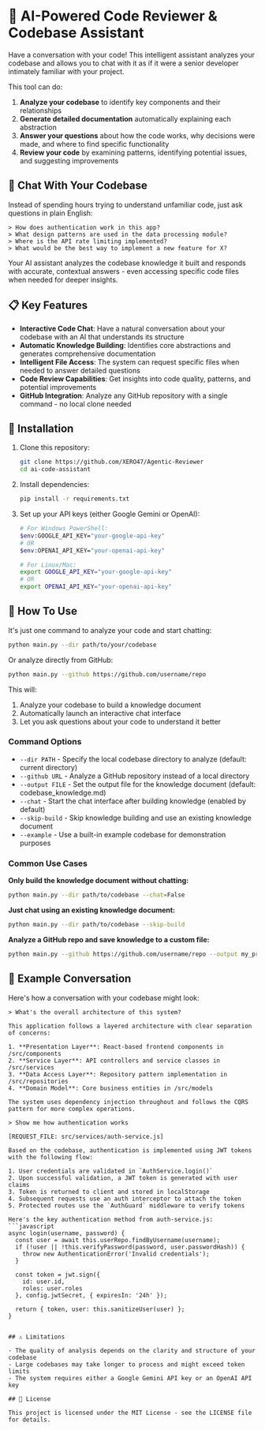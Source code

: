 # 🤖 AI-Powered Code Reviewer & Codebase Assistant

Have a conversation with your code! This intelligent assistant analyzes your codebase and allows you to chat with it as if it were a senior developer intimately familiar with your project.

This tool can do:
1. **Analyze your codebase** to identify key components and their relationships
2. **Generate detailed documentation** automatically explaining each abstraction
3. **Answer your questions** about how the code works, why decisions were made, and where to find specific functionality
4. **Review your code** by examining patterns, identifying potential issues, and suggesting improvements

## 💬 Chat With Your Codebase

Instead of spending hours trying to understand unfamiliar code, just ask questions in plain English:

```
> How does authentication work in this app?
> What design patterns are used in the data processing module?
> Where is the API rate limiting implemented?
> What would be the best way to implement a new feature for X?
```

Your AI assistant analyzes the codebase knowledge it built and responds with accurate, contextual answers - even accessing specific code files when needed for deeper insights.

## 📋 Key Features

- **Interactive Code Chat**: Have a natural conversation about your codebase with an AI that understands its structure
- **Automatic Knowledge Building**: Identifies core abstractions and generates comprehensive documentation
- **Intelligent File Access**: The system can request specific files when needed to answer detailed questions
- **Code Review Capabilities**: Get insights into code quality, patterns, and potential improvements
- **GitHub Integration**: Analyze any GitHub repository with a single command - no local clone needed

## 🔧 Installation

1. Clone this repository:
   ```bash
   git clone https://github.com/XERO47/Agentic-Reviewer
   cd ai-code-assistant
   ```

2. Install dependencies:
   ```bash
   pip install -r requirements.txt
   ```

3. Set up your API keys (either Google Gemini or OpenAI):
   ```bash
   # For Windows PowerShell:
   $env:GOOGLE_API_KEY="your-google-api-key"
   # OR
   $env:OPENAI_API_KEY="your-openai-api-key"
   
   # For Linux/Mac:
   export GOOGLE_API_KEY="your-google-api-key"
   # OR
   export OPENAI_API_KEY="your-openai-api-key"
   ```

## 🚀 How To Use

It's just one command to analyze your code and start chatting:

```bash
python main.py --dir path/to/your/codebase
```

Or analyze directly from GitHub:
```bash
python main.py --github https://github.com/username/repo
```

This will:
1. Analyze your codebase to build a knowledge document
2. Automatically launch an interactive chat interface
3. Let you ask questions about your code to understand it better

### Command Options

- `--dir PATH` - Specify the local codebase directory to analyze (default: current directory)
- `--github URL` - Analyze a GitHub repository instead of a local directory
- `--output FILE` - Set the output file for the knowledge document (default: codebase_knowledge.md)
- `--chat` - Start the chat interface after building knowledge (enabled by default)
- `--skip-build` - Skip knowledge building and use an existing knowledge document
- `--example` - Use a built-in example codebase for demonstration purposes

### Common Use Cases

**Only build the knowledge document without chatting:**
```bash
python main.py --dir path/to/codebase --chat=False
```

**Just chat using an existing knowledge document:**
```bash
python main.py --dir path/to/codebase --skip-build
```

**Analyze a GitHub repo and save knowledge to a custom file:**
```bash
python main.py --github https://github.com/username/repo --output my_project_docs.md
```

## 📝 Example Conversation

Here's how a conversation with your codebase might look:

```
> What's the overall architecture of this system?

This application follows a layered architecture with clear separation of concerns:

1. **Presentation Layer**: React-based frontend components in /src/components
2. **Service Layer**: API controllers and service classes in /src/services
3. **Data Access Layer**: Repository pattern implementation in /src/repositories
4. **Domain Model**: Core business entities in /src/models

The system uses dependency injection throughout and follows the CQRS pattern for more complex operations.

> Show me how authentication works

[REQUEST_FILE: src/services/auth-service.js]

Based on the codebase, authentication is implemented using JWT tokens with the following flow:

1. User credentials are validated in `AuthService.login()`
2. Upon successful validation, a JWT token is generated with user claims
3. Token is returned to client and stored in localStorage
4. Subsequent requests use an auth interceptor to attach the token
5. Protected routes use the `AuthGuard` middleware to verify tokens

Here's the key authentication method from auth-service.js:
```javascript
async login(username, password) {
  const user = await this.userRepo.findByUsername(username);
  if (!user || !this.verifyPassword(password, user.passwordHash)) {
    throw new AuthenticationError('Invalid credentials');
  }
  
  const token = jwt.sign({
    id: user.id,
    roles: user.roles
  }, config.jwtSecret, { expiresIn: '24h' });
  
  return { token, user: this.sanitizeUser(user) };
}
```
```

## ⚠️ Limitations

- The quality of analysis depends on the clarity and structure of your codebase
- Large codebases may take longer to process and might exceed token limits
- The system requires either a Google Gemini API key or an OpenAI API key

## 📄 License

This project is licensed under the MIT License - see the LICENSE file for details.

